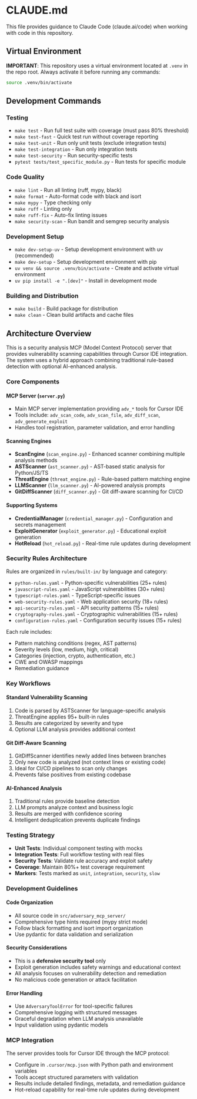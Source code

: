 # CLAUDE.md

This file provides guidance to Claude Code (claude.ai/code) when working with code in this repository.

## Virtual Environment

**IMPORTANT**: This repository uses a virtual environment located at `.venv` in the repo root. Always activate it before running any commands:

```bash
source .venv/bin/activate
```

## Development Commands

### Testing
- `make test` - Run full test suite with coverage (must pass 80% threshold)
- `make test-fast` - Quick test run without coverage reporting
- `make test-unit` - Run only unit tests (exclude integration tests)
- `make test-integration` - Run only integration tests
- `make test-security` - Run security-specific tests
- `pytest tests/test_specific_module.py` - Run tests for specific module

### Code Quality
- `make lint` - Run all linting (ruff, mypy, black)
- `make format` - Auto-format code with black and isort
- `make mypy` - Type checking only
- `make ruff` - Linting only
- `make ruff-fix` - Auto-fix linting issues
- `make security-scan` - Run bandit and semgrep security analysis

### Development Setup
- `make dev-setup-uv` - Setup development environment with uv (recommended)
- `make dev-setup` - Setup development environment with pip
- `uv venv && source .venv/bin/activate` - Create and activate virtual environment
- `uv pip install -e ".[dev]"` - Install in development mode

### Building and Distribution
- `make build` - Build package for distribution
- `make clean` - Clean build artifacts and cache files

## Architecture Overview

This is a security analysis MCP (Model Context Protocol) server that provides vulnerability scanning capabilities through Cursor IDE integration. The system uses a hybrid approach combining traditional rule-based detection with optional AI-enhanced analysis.

### Core Components

#### MCP Server (`server.py`)
- Main MCP server implementation providing `adv_*` tools for Cursor IDE
- Tools include: `adv_scan_code`, `adv_scan_file`, `adv_diff_scan`, `adv_generate_exploit`
- Handles tool registration, parameter validation, and error handling

#### Scanning Engines
- **ScanEngine** (`scan_engine.py`) - Enhanced scanner combining multiple analysis methods
- **ASTScanner** (`ast_scanner.py`) - AST-based static analysis for Python/JS/TS
- **ThreatEngine** (`threat_engine.py`) - Rule-based pattern matching engine
- **LLMScanner** (`llm_scanner.py`) - AI-powered analysis prompts
- **GitDiffScanner** (`diff_scanner.py`) - Git diff-aware scanning for CI/CD

#### Supporting Systems
- **CredentialManager** (`credential_manager.py`) - Configuration and secrets management
- **ExploitGenerator** (`exploit_generator.py`) - Educational exploit generation
- **HotReload** (`hot_reload.py`) - Real-time rule updates during development

### Security Rules Architecture

Rules are organized in `rules/built-in/` by language and category:
- `python-rules.yaml` - Python-specific vulnerabilities (25+ rules)
- `javascript-rules.yaml` - JavaScript vulnerabilities (30+ rules) 
- `typescript-rules.yaml` - TypeScript-specific issues
- `web-security-rules.yaml` - Web application security (18+ rules)
- `api-security-rules.yaml` - API security patterns (15+ rules)
- `cryptography-rules.yaml` - Cryptographic vulnerabilities (15+ rules)
- `configuration-rules.yaml` - Configuration security issues (15+ rules)

Each rule includes:
- Pattern matching conditions (regex, AST patterns)
- Severity levels (low, medium, high, critical)
- Categories (injection, crypto, authentication, etc.)
- CWE and OWASP mappings
- Remediation guidance

### Key Workflows

#### Standard Vulnerability Scanning
1. Code is parsed by ASTScanner for language-specific analysis
2. ThreatEngine applies 95+ built-in rules
3. Results are categorized by severity and type
4. Optional LLM analysis provides additional context

#### Git Diff-Aware Scanning
1. GitDiffScanner identifies newly added lines between branches
2. Only new code is analyzed (not context lines or existing code)
3. Ideal for CI/CD pipelines to scan only changes
4. Prevents false positives from existing codebase

#### AI-Enhanced Analysis
1. Traditional rules provide baseline detection
2. LLM prompts analyze context and business logic
3. Results are merged with confidence scoring
4. Intelligent deduplication prevents duplicate findings

### Testing Strategy

- **Unit Tests**: Individual component testing with mocks
- **Integration Tests**: Full workflow testing with real files  
- **Security Tests**: Validate rule accuracy and exploit safety
- **Coverage**: Maintain 80%+ test coverage requirement
- **Markers**: Tests marked as `unit`, `integration`, `security`, `slow`

### Development Guidelines

#### Code Organization
- All source code in `src/adversary_mcp_server/`
- Comprehensive type hints required (mypy strict mode)
- Follow black formatting and isort import organization
- Use pydantic for data validation and serialization

#### Security Considerations
- This is a **defensive security tool** only
- Exploit generation includes safety warnings and educational context
- All analysis focuses on vulnerability detection and remediation
- No malicious code generation or attack facilitation

#### Error Handling
- Use `AdversaryToolError` for tool-specific failures
- Comprehensive logging with structured messages
- Graceful degradation when LLM analysis unavailable
- Input validation using pydantic models

### MCP Integration

The server provides tools for Cursor IDE through the MCP protocol:
- Configure in `.cursor/mcp.json` with Python path and environment variables
- Tools accept structured parameters with validation
- Results include detailed findings, metadata, and remediation guidance
- Hot-reload capability for real-time rule updates during development